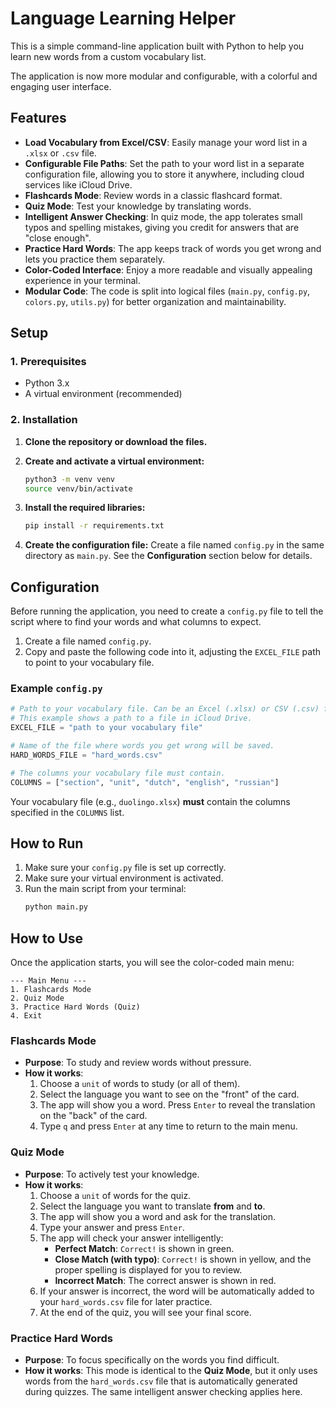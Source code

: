 # Language Learning Helper

This is a simple command-line application built with Python to help you learn new words from a custom vocabulary list.

The application is now more modular and configurable, with a colorful and engaging user interface.

## Features

- **Load Vocabulary from Excel/CSV**: Easily manage your word list in a `.xlsx` or `.csv` file.
- **Configurable File Paths**: Set the path to your word list in a separate configuration file, allowing you to store it anywhere, including cloud services like iCloud Drive.
- **Flashcards Mode**: Review words in a classic flashcard format.
- **Quiz Mode**: Test your knowledge by translating words.
- **Intelligent Answer Checking**: In quiz mode, the app tolerates small typos and spelling mistakes, giving you credit for answers that are "close enough".
- **Practice Hard Words**: The app keeps track of words you get wrong and lets you practice them separately.
- **Color-Coded Interface**: Enjoy a more readable and visually appealing experience in your terminal.
- **Modular Code**: The code is split into logical files (`main.py`, `config.py`, `colors.py`, `utils.py`) for better organization and maintainability.

## Setup

### 1. Prerequisites

- Python 3.x
- A virtual environment (recommended)

### 2. Installation

1.  **Clone the repository or download the files.**

2.  **Create and activate a virtual environment:**
    ```bash
    python3 -m venv venv
    source venv/bin/activate
    ```

3.  **Install the required libraries:**
    ```bash
    pip install -r requirements.txt
    ```

4.  **Create the configuration file:**
    Create a file named `config.py` in the same directory as `main.py`. See the **Configuration** section below for details.

## Configuration

Before running the application, you need to create a `config.py` file to tell the script where to find your words and what columns to expect.

1.  Create a file named `config.py`.
2.  Copy and paste the following code into it, adjusting the `EXCEL_FILE` path to point to your vocabulary file.

### Example `config.py`

```python
# Path to your vocabulary file. Can be an Excel (.xlsx) or CSV (.csv) file.
# This example shows a path to a file in iCloud Drive.
EXCEL_FILE = "path to your vocabulary file"

# Name of the file where words you get wrong will be saved.
HARD_WORDS_FILE = "hard_words.csv"

# The columns your vocabulary file must contain.
COLUMNS = ["section", "unit", "dutch", "english", "russian"]
```

Your vocabulary file (e.g., `duolingo.xlsx`) **must** contain the columns specified in the `COLUMNS` list.

## How to Run

1.  Make sure your `config.py` file is set up correctly.
2.  Make sure your virtual environment is activated.
3.  Run the main script from your terminal:
    ```bash
    python main.py
    ```

## How to Use

Once the application starts, you will see the color-coded main menu:

```
--- Main Menu ---
1. Flashcards Mode
2. Quiz Mode
3. Practice Hard Words (Quiz)
4. Exit
```

### Flashcards Mode

- **Purpose**: To study and review words without pressure.
- **How it works**:
    1.  Choose a `unit` of words to study (or all of them).
    2.  Select the language you want to see on the "front" of the card.
    3.  The app will show you a word. Press `Enter` to reveal the translation on the "back" of the card.
    4.  Type `q` and press `Enter` at any time to return to the main menu.

### Quiz Mode

- **Purpose**: To actively test your knowledge.
- **How it works**:
    1.  Choose a `unit` of words for the quiz.
    2.  Select the language you want to translate **from** and **to**.
    3.  The app will show you a word and ask for the translation.
    4.  Type your answer and press `Enter`.
    5.  The app will check your answer intelligently:
        - **Perfect Match**: `Correct!` is shown in green.
        - **Close Match (with typo)**: `Correct!` is shown in yellow, and the proper spelling is displayed for you to review.
        - **Incorrect Match**: The correct answer is shown in red.
    6.  If your answer is incorrect, the word will be automatically added to your `hard_words.csv` file for later practice.
    7.  At the end of the quiz, you will see your final score.

### Practice Hard Words

- **Purpose**: To focus specifically on the words you find difficult.
- **How it works**: This mode is identical to the **Quiz Mode**, but it only uses words from the `hard_words.csv` file that is automatically generated during quizzes. The same intelligent answer checking applies here.